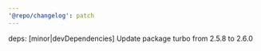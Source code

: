 ```yaml
---
'@repo/changelog': patch
---
```


deps: [minor|devDependencies] Update package turbo from 2.5.8 to 2.6.0
